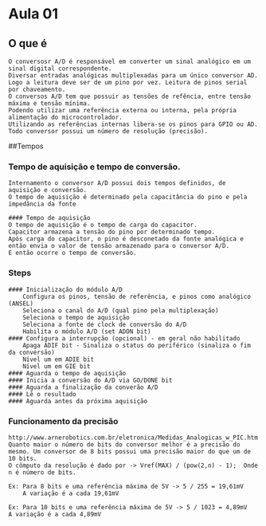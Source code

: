 # Aula 01

## O que é
    O conversosr A/D é responsável em converter um sinal analógico em um sinal digital correspondente.
    Diversar entradas analógicas multiplexadas para um único conversor AD.
    Logo a leitura deve ser de um pino por vez. Leitura de pinos serial por chaveamento.
    O conversos A/D tem que possuir as tensões de refência, entre tensão máxima e tensão mínima.
    Podendo utilizar uma referência externa ou interna, pela própria alimentação do microcontrolador.
    Utilizando as referências internas libera-se os pinos para GPIO ou AD.
    Todo conversor possui um número de resolução (precisão).

##Tempos

### Tempo de aquisição e tempo de conversão.
    Internamento o conversor A/D possui dois tempos definidos, de aquisição e conversão.
    O tempo de aquisição é determinado pela capacitância do pino e pela impedância da fonte
    
    #### Tempo de aquisição
    O tempo de aquisição é o tempo de carga do capacitor.
    Capacitor armazena a tensão do pino por determinado tempo.
    Após carga do capacitor, o pino é desconetado da fonte analógica e então envia o valor de tensão armazenado para o conversor A/D.
    E então ocorre o tempo de conversão.

### Steps
    #### Inicialização do módulo A/D
        Configura os pinos, tensão de referência, e pinos como analógico (ANSEL)
        Seleciona o canal do A/D (qual pino pela multiplexação)
        Seleciona o tempo de aquisição
        Seleciona a fonte de clock de conversão do A/D
        Habilita o módulo A/D (set ADON bit)
    #### Configura a interrupção (opcional) - em geral não habilitado
        Apaga ADIF bit - Sinaliza o status do periférico (sinaliza o fim da conversão)
        Nível um em ADIE bit
        Nível um em GIE bit
    #### Aguarda o tempo de aquisição
    #### Inicia a conversão do A/D via GO/DONE bit
    #### Aguarda a finalização da converão A/D
    #### Lê o resultado
    #### Aguarda antes da próxima aquisição
    
### Funcionamento da precisão
    http://www.arnerobotics.com.br/eletronica/Medidas_Analogicas_w_PIC.htm 
    Quanto maior o número de bits do conversor melhor é a precisão do mesmo. Um conversor de 8 bits possui uma precisão maior do que um de 10 bits.
    O cômputo da resolução é dado por -> Vref(MAX) / (pow(2,n) - 1);  Onde n é número de bits.
    
    Ex: Para 8 bits e uma referência máxima de 5V -> 5 / 255 = 19,61mV
        A variação é a cada 19,61mV

    Ex: Para 10 bits e uma referência máxima de 5V -> 5 / 1023 = 4,89mV
    A variação é a cada 4,89mV